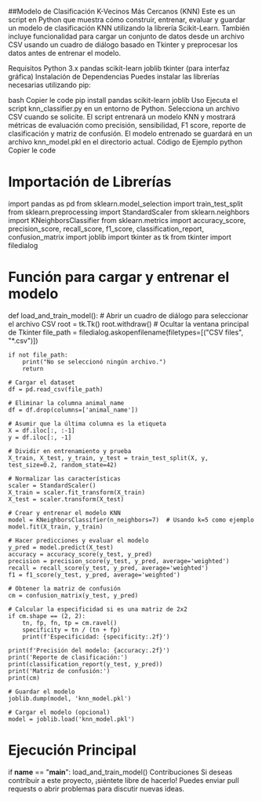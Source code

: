 ##Modelo de Clasificación K-Vecinos Más Cercanos (KNN)
Este es un script en Python que muestra cómo construir, entrenar, evaluar y guardar un modelo de clasificación KNN utilizando la librería Scikit-Learn. También incluye funcionalidad para cargar un conjunto de datos desde un archivo CSV usando un cuadro de diálogo basado en Tkinter y preprocesar los datos antes de entrenar el modelo.

Requisitos
Python 3.x
pandas
scikit-learn
joblib
tkinter (para interfaz gráfica)
Instalación de Dependencias
Puedes instalar las librerías necesarias utilizando pip:

bash
Copier le code
pip install pandas scikit-learn joblib
Uso
Ejecuta el script knn_classifier.py en un entorno de Python.
Selecciona un archivo CSV cuando se solicite.
El script entrenará un modelo KNN y mostrará métricas de evaluación como precisión, sensibilidad, F1 score, reporte de clasificación y matriz de confusión.
El modelo entrenado se guardará en un archivo knn_model.pkl en el directorio actual.
Código de Ejemplo
python
Copier le code
# Importación de Librerías
import pandas as pd
from sklearn.model_selection import train_test_split
from sklearn.preprocessing import StandardScaler
from sklearn.neighbors import KNeighborsClassifier
from sklearn.metrics import accuracy_score, precision_score, recall_score, f1_score, classification_report, confusion_matrix
import joblib
import tkinter as tk
from tkinter import filedialog

# Función para cargar y entrenar el modelo
def load_and_train_model():
    # Abrir un cuadro de diálogo para seleccionar el archivo CSV
    root = tk.Tk()
    root.withdraw()  # Ocultar la ventana principal de Tkinter
    file_path = filedialog.askopenfilename(filetypes=[("CSV files", "*.csv")])

    if not file_path:
        print("No se seleccionó ningún archivo.")
        return

    # Cargar el dataset
    df = pd.read_csv(file_path)

    # Eliminar la columna animal_name
    df = df.drop(columns=['animal_name'])

    # Asumir que la última columna es la etiqueta
    X = df.iloc[:, :-1]
    y = df.iloc[:, -1]

    # Dividir en entrenamiento y prueba
    X_train, X_test, y_train, y_test = train_test_split(X, y, test_size=0.2, random_state=42)

    # Normalizar las características
    scaler = StandardScaler()
    X_train = scaler.fit_transform(X_train)
    X_test = scaler.transform(X_test)

    # Crear y entrenar el modelo KNN
    model = KNeighborsClassifier(n_neighbors=7)  # Usando k=5 como ejemplo
    model.fit(X_train, y_train)

    # Hacer predicciones y evaluar el modelo
    y_pred = model.predict(X_test)
    accuracy = accuracy_score(y_test, y_pred)
    precision = precision_score(y_test, y_pred, average='weighted')
    recall = recall_score(y_test, y_pred, average='weighted')
    f1 = f1_score(y_test, y_pred, average='weighted')

    # Obtener la matriz de confusión
    cm = confusion_matrix(y_test, y_pred)

    # Calcular la especificidad si es una matriz de 2x2
    if cm.shape == (2, 2):
        tn, fp, fn, tp = cm.ravel()
        specificity = tn / (tn + fp)
        print(f'Especificidad: {specificity:.2f}')

    print(f'Precisión del modelo: {accuracy:.2f}')
    print('Reporte de clasificación:')
    print(classification_report(y_test, y_pred))
    print('Matriz de confusión:')
    print(cm)

    # Guardar el modelo
    joblib.dump(model, 'knn_model.pkl')

    # Cargar el modelo (opcional)
    model = joblib.load('knn_model.pkl')

# Ejecución Principal
if __name__ == "__main__":
    load_and_train_model()
Contribuciones
Si deseas contribuir a este proyecto, ¡siéntete libre de hacerlo! Puedes enviar pull requests o abrir problemas para discutir nuevas ideas.
